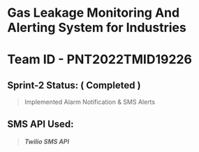 # Gas Leakage Monitoring And Alerting System for Industries
# Team ID - PNT2022TMID19226

## **Sprint-2 Status: ( Completed )** 
> Implemented Alarm Notification & SMS Alerts  

  ## **SMS API Used:**
  > ##### Twilio SMS API